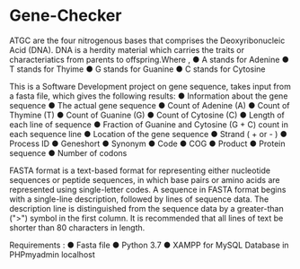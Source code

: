 # Gene-Checker

ATGC are the four nitrogenous bases that comprises the Deoxyribonucleic Acid (DNA). DNA is a herdity material which carries the traits or characteriatics from parents to offspring.Where ,
● A stands for Adenine
● T stands for Thyime
● G stands for Guanine
● C stands for Cytosine

This is a Software Development project on gene sequence, takes input from a fasta file, which gives the following results:
● Information about the gene sequence
● The actual gene sequence
● Count of Adenine (A)
● Count of Thymine (T)
● Count of Guanine (G)
● Count of Cytosine (C)
● Length of each line of sequence
● Fraction of Guanine and Cytosine (G + C) count in each sequence line
● Location of the gene sequence
● Strand ( + or - )
● Process ID 
● Geneshort
● Synonym
● Code
● COG
● Product
● Protein sequence 
● Number of codons

FASTA format is a text-based format for representing either nucleotide sequences or peptide sequences, in which base pairs or amino acids are represented using single-letter codes. A sequence in FASTA format begins with a single-line description, followed by lines of sequence data. The description line is distinguished from the sequence data by a greater-than (">") symbol in the first column. It is recommended that all lines of text be shorter than 80 characters in length.

Requirements :
● Fasta file
● Python 3.7
● XAMPP for MySQL Database in PHPmyadmin localhost


